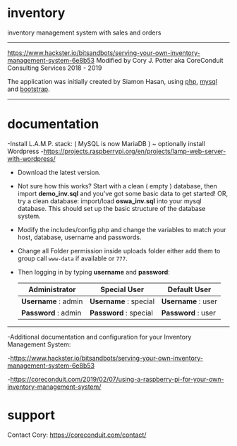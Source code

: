 # inventory
inventory management system with sales and orders

****
https://www.hackster.io/bitsandbots/serving-your-own-inventory-management-system-6e8b53
Modified by Cory J. Potter aka CoreConduit Consulting Services 2018 - 2019

The application was initially created by Siamon Hasan, using [php](http:php.net),
[mysql](https://www.mysql.com) and [bootstrap](http://getbootstrap.com).
****

# documentation
-Install L.A.M.P. stack: ( MySQL is now MariaDB ) ~ optionally install Wordpress
-https://projects.raspberrypi.org/en/projects/lamp-web-server-with-wordpress/

* Download the latest version.

* Not sure how this works?  Start with a clean ( empty ) database, then import **demo_inv.sql** and you've got some basic data to get    started! OR, try a clean database: import/load **oswa_inv.sql** into your mysql database. This should set up the basic structure of the database system.

* Modify the includes/config.php and change the variables to match your host, database, username and passwords.

* Change all Folder permission inside uploads folder either add them to group call `www-data` if available or `777`.

* Then logging in by typing **username** and **password**:


   Administrator        | Special User           | Default User
   ---------------------| -----------------------| -------------------
   **Username** : admin | **Username** : special | **Username** : user
   **Password** : admin | **Password** : special | **Password** : user
   
****
-Additional documentation and configuration for your Inventory Management System:

-https://www.hackster.io/bitsandbots/serving-your-own-inventory-management-system-6e8b53

-https://coreconduit.com/2019/02/07/using-a-raspberry-pi-for-your-own-inventory-management-system/

# support
Contact Cory:  https://coreconduit.com/contact/
